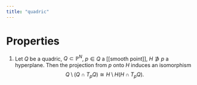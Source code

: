 ```yaml
---
title: "quadric"
---
```


# Properties
1. Let $Q$ be a quadric, $Q\subset\mathbb{P}^N$, $p\in Q$ a [[smooth point]], $H\not\ni p$ a hyperplane. Then the projection from $p$ onto $H$ induces an isomorphism $$Q\setminus (Q\cap T_p Q)\cong H\setminus H(H\cap T_p Q).$$